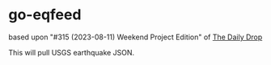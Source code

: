 # go-eqfeed

based upon "#315 (2023-08-11) Weekend Project Edition" of [The Daily Drop](https://dailyfinds.hrbrmstr.dev/archive)

This will pull USGS earthquake JSON.